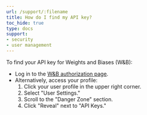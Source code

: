 ```yaml
---
url: /support/:filename
title: How do I find my API key?
toc_hide: true
type: docs
support:
- security
- user management
---
```

To find your API key for Weights and Biases (W&B):

- Log in to the [W&B authorization page](https://wandb.ai/authorize).
- Alternatively, access your profile:
  1. Click your user profile in the upper right corner.
  2. Select "User Settings."
  3. Scroll to the "Danger Zone" section.
  4. Click "Reveal" next to "API Keys."

